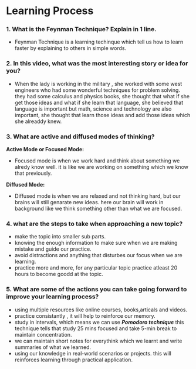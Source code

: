 # Learning Process

### 1. What is the Feynman Technique? Explain in 1 line.
- Feynman Technique is a learning techinque which tell us how to learn faster by explaining to others in simple words.

### 2. In this video, what was the most interesting story or idea for you?
- When the lady is working in the military , she worked with some west engineers who had some wonderful techniques for problem solving.
they had some calculus and physics books, 
she thought that what if she get those ideas and what if she learn that language, she believed that language is important but math, science and technology are also important, she thought that learn those ideas and add those ideas which she alreaddy knew.

### 3. What are active and diffused modes of thinking?
**Active Mode or Focused Mode:**
- Focused mode is when we work hard and think about something we alredy know well. it is like we are working on something which we know that previously.

**Diffused Mode:**
- Diffused mode is when we are relaxed and not thinking hard, but our brains will still genarate new ideas. here our brain will work in background like we think something other than what we are focused.

### 4. what are the steps to take when approaching a new topic? 
- make the topic into smaller sub parts.
- knowing the enough information to make sure when we are making mistake and guide our practice.
- avoid distractions and anything that disturbes our focus when we are learning.
- practice more and more, for any particular topic practice atleast 20 hours to become goodd at the topic.

### 5. What are some of the actions you can take going forward to improve your learning process?
- using multiple resources like online courses, books,articals and videos.
- practice consistantly , it will help to reinforce our memory.
- study in intervals, which means we can use ***Pomodoro technique*** this technique tells that study 25 mins focused and take 5-min break to maintain concentration.
- we can maintain short notes for everythink which we learnt and write summaries of what we learned.
- using our knowledge in real-world scenarios or projects. this will reinforces learning through practical application.